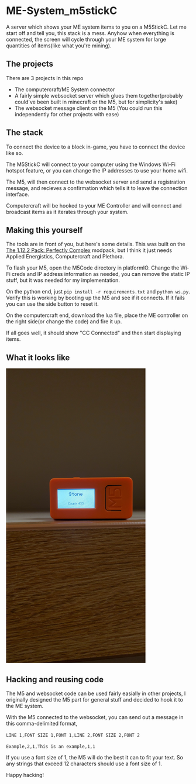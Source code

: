 # ME-System_m5stickC
A server which shows your ME system items to you on a M5StickC.
Let me start off and tell you, this stack is a mess. Anyhow when everything is connected, the screen will cycle through your ME system for large quantities of items(like what you're mining).

## The projects
There are 3 projects in this repo
* The computercraft/ME System connector
* A fairly simple websocket server which glues them together(probably could've been built in minecraft or the M5, but for simplicity's sake)
* The websocket message client on the M5 (You could run this independently for other projects with ease)

## The stack
To connect the device to a block in-game, you have to connect the device like so.

The M5StickC will connect to your computer using the Windows Wi-Fi hotspot feature, or you can change the IP addresses to use your home wifi.

The M5, will then connect to the websocket server and send a registration message, and recieves a confirmation which tells it to leave the connection interface.

Computercraft will be hooked to your ME Controller and will connect and broadcast items as it iterates through your system. 

## Making this yourself
The tools are in front of you, but here's some details.
This was built on the [The 1.12.2 Pack: Perfectly Complex](https://www.curseforge.com/minecraft/modpacks/the-1122-pack) modpack, but I think it just needs Applied Energistics, Computercraft and Plethora.

To flash your M5, open the M5Code directory in platformIO. Change the Wi-Fi creds and IP address information as needed, you can remove the static IP stuff, but it was needed for my implementation.

On the python end, just `pip install -r requirements.txt` and `python ws.py`. Verify this is working by booting up the M5 and see if it connects. If it fails you can use the side button to reset it.

On the computercraft end, download the lua file, place the ME controller on the right side(or change the code) and fire it up. 

If all goes well, it should show "CC Connected" and then start displaying items. 


## What it looks like
<img src=demo.jpg width="381" height="806">

## Hacking and reusing code
The M5 and websocket code can be used fairly easially in other projects, I originally designed the M5 part for general stuff and decided to hook it to the ME system. 

With the M5 connected to the websocket, you can send out a message in this comma-delimited format,

```LINE 1,FONT SIZE 1,FONT 1,LINE 2,FONT SIZE 2,FONT 2```

```Example,2,1,This is an example,1,1```

If you use a font size of 1, the M5 will do the best it can to fit your text. So any strings that exceed 12 characters should use a font size of 1.

Happy hacking!

